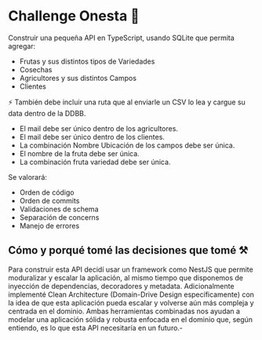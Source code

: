 # Challenge Onesta 🚀

Construir una pequeña API en TypeScript, usando SQLite que permita agregar:

- Frutas y sus distintos tipos de Variedades
- Cosechas
- Agricultores y sus distintos Campos
- Clientes

⚡️ También debe incluir una ruta que al enviarle un CSV lo lea y cargue su data dentro de la DDBB.

- El mail debe ser único dentro de los agricultores.
- El mail debe ser único dentro de los clientes.
- La combinación Nombre Ubicación de los campos debe ser única.
- El nombre de la fruta debe ser única.
- La combinación fruta variedad debe ser única.

Se valorará:

- Orden de código
- Orden de commits
- Validaciones de schema
- Separación de concerns
- Manejo de errores

## Cómo y porqué tomé las decisiones que tomé ⚒️

Para construir esta API decidí usar un framework como NestJS que permite moduralizar y escalar la aplicación, al mismo tiempo que disponemos de inyección de dependencias, decoradores y metadata. Adicionalmente implementé Clean Architecture (Domain-Drive Design específicamente) con la idea de que esta aplicación pueda escalar y volverse aún más compleja y centrada en el dominio. Ambas herramientas combinadas nos ayudan a modelar una aplicación sólida y robusta enfocada en el dominio que, según entiendo, es lo que esta API necesitaría en un futuro.-